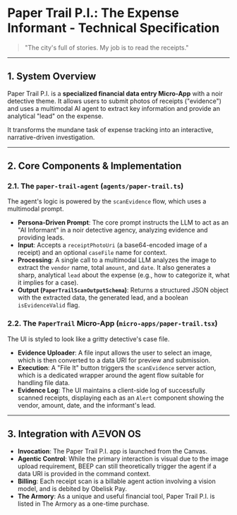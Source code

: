 # Paper Trail P.I.: The Expense Informant - Technical Specification

> "The city's full of stories. My job is to read the receipts."

---

## 1. System Overview

Paper Trail P.I. is a **specialized financial data entry Micro-App** with a noir detective theme. It allows users to submit photos of receipts ("evidence") and uses a multimodal AI agent to extract key information and provide an analytical "lead" on the expense.

It transforms the mundane task of expense tracking into an interactive, narrative-driven investigation.

---

## 2. Core Components & Implementation

### 2.1. The `paper-trail-agent` (`agents/paper-trail.ts`)
The agent's logic is powered by the `scanEvidence` flow, which uses a multimodal prompt.
- **Persona-Driven Prompt**: The core prompt instructs the LLM to act as an "AI Informant" in a noir detective agency, analyzing evidence and providing leads.
- **Input**: Accepts a `receiptPhotoUri` (a base64-encoded image of a receipt) and an optional `caseFile` name for context.
- **Processing**: A single call to a multimodal LLM analyzes the image to extract the `vendor` name, total `amount`, and `date`. It also generates a sharp, analytical `lead` about the expense (e.g., how to categorize it, what it implies for a case).
- **Output (`PaperTrailScanOutputSchema`)**: Returns a structured JSON object with the extracted data, the generated lead, and a boolean `isEvidenceValid` flag.

### 2.2. The `PaperTrail` Micro-App (`micro-apps/paper-trail.tsx`)
The UI is styled to look like a gritty detective's case file.
- **Evidence Uploader**: A file input allows the user to select an image, which is then converted to a data URI for preview and submission.
- **Execution**: A "File It" button triggers the `scanEvidence` server action, which is a dedicated wrapper around the agent flow suitable for handling file data.
- **Evidence Log**: The UI maintains a client-side log of successfully scanned receipts, displaying each as an `Alert` component showing the vendor, amount, date, and the informant's lead.

---

## 3. Integration with ΛΞVON OS

- **Invocation**: The Paper Trail P.I. app is launched from the Canvas.
- **Agentic Control**: While the primary interaction is visual due to the image upload requirement, BEEP can still theoretically trigger the agent if a data URI is provided in the command context.
- **Billing**: Each receipt scan is a billable agent action involving a vision model, and is debited by Obelisk Pay.
- **The Armory**: As a unique and useful financial tool, Paper Trail P.I. is listed in The Armory as a one-time purchase.

